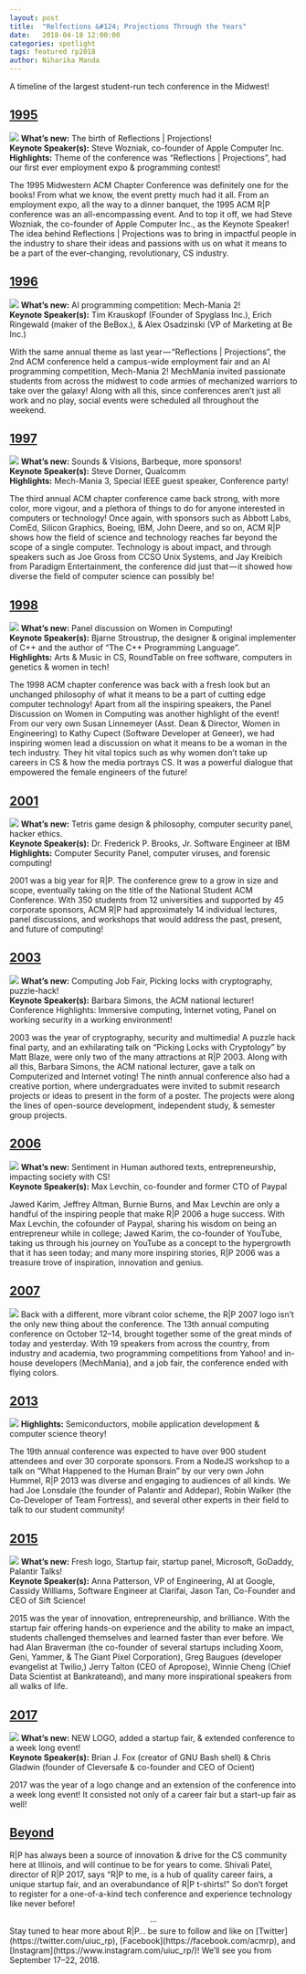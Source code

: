 ```yaml
---
layout: post
title:  "Relfections &#124; Projections Through the Years"
date:   2018-04-18 12:00:00
categories: spotlight
tags: featured rp2018
author: Niharika Manda
---
```


A timeline of the largest student-run tech conference in the Midwest!  

## [1995](https://www-s.acm.illinois.edu/conference/1995/)
![  ](/assets/images/post_images/rp_through_the_years/1995.gif)
**What’s new:** The birth of Reflections &#124; Projections!   
**Keynote Speaker(s):** Steve Wozniak, co-founder of Apple Computer Inc.   
**Highlights:** Theme of the conference was “Reflections &#124; Projections”, had our first ever employment expo & programming contest!  

The 1995 Midwestern ACM Chapter Conference was definitely one for the books! From what we know, the event pretty much had it all. From an employment expo, all the way to a dinner banquet, the 1995 ACM R&#124;P conference was an all-encompassing event. And to top it off, we had Steve Wozniak, the co-founder of Apple Computer Inc., as the Keynote Speaker! The idea behind Reflections &#124; Projections was to bring in impactful people in the industry to share their ideas and passions with us on what it means to be a part of the ever-changing, revolutionary, CS industry.

## [1996](https://www-s.acm.illinois.edu/conference/1996/)
![  ](/assets/images/post_images/rp_through_the_years/1996.gif)
**What’s new:** AI programming competition: Mech-Mania 2!  
**Keynote Speaker(s):** Tim Krauskopf (Founder of Spyglass Inc.), Erich Ringewald (maker of the BeBox.), & Alex Osadzinski (VP of Marketing at Be Inc.)  

With the same annual theme as last year — “Reflections &#124; Projections”, the 2nd ACM conference held a campus-wide employment fair and an AI programming competition, Mech-Mania 2! MechMania invited passionate students from across the midwest to code armies of mechanized warriors to take over the galaxy! Along with all this, since conferences aren’t just all work and no play, social events were scheduled all throughout the weekend.

## [1997](https://www-s.acm.illinois.edu/conference/1997/)
![  ](/assets/images/post_images/rp_through_the_years/1997.gif)
**What’s new:** Sounds & Visions, Barbeque, more sponsors!  
**Keynote Speaker(s):** Steve Dorner, Qualcomm  
**Highlights:** Mech-Mania 3, Special IEEE guest speaker, Conference party!  

The third annual ACM chapter conference came back strong, with more color, more vigour, and a plethora of things to do for anyone interested in computers or technology! Once again, with sponsors such as Abbott Labs, ComEd, Silicon Graphics, Boeing, IBM, John Deere, and so on, ACM R&#124;P shows how the field of science and technology reaches far beyond the scope of a single computer. Technology is about impact, and through speakers such as Joe Gross from CCSO Unix Systems, and Jay Kreibich from Paradigm Entertainment, the conference did just that — it showed how diverse the field of computer science can possibly be!

## [1998](https://www-s.acm.illinois.edu/conference/1998/)
![  ](/assets/images/post_images/rp_through_the_years/1998.gif)
**What’s new:** Panel discussion on Women in Computing!  
**Keynote Speaker(s):** Bjarne Stroustrup, the designer & original implementer of C++ and the author of “The C++ Programming Language”.  
**Highlights:** Arts & Music in CS, RoundTable on free software, computers in genetics & women in tech!  

The 1998 ACM chapter conference was back with a fresh look but an unchanged philosophy of what it means to be a part of cutting edge computer technology! Apart from all the inspiring speakers, the Panel Discussion on Women in Computing was another highlight of the event! From our very own Susan Linnemeyer (Asst. Dean & Director, Women in Engineering) to Kathy Cupect (Software Developer at Geneer), we had inspiring women lead a discussion on what it means to be a woman in the tech industry. They hit vital topics such as why women don’t take up careers in CS & how the media portrays CS. It was a powerful dialogue that empowered the female engineers of the future!

## [2001](https://www-s.acm.illinois.edu/conference/2001/)
![  ](/assets/images/post_images/rp_through_the_years/2001.gif)
**What’s new:** Tetris game design & philosophy, computer security panel, hacker ethics.  
**Keynote Speaker(s):** Dr. Frederick P. Brooks, Jr. Software Engineer at IBM  
**Highlights:** Computer Security Panel, computer viruses, and forensic computing!  

2001 was a big year for R&#124;P. The conference grew to a grow in size and scope, eventually taking on the title of the National Student ACM Conference. With 350 students from 12 universities and supported by 45 corporate sponsors, ACM R&#124;P had approximately 14 individual lectures, panel discussions, and workshops that would address the past, present, and future of computing!

## [2003](https://www-s.acm.illinois.edu/conference/2003/)
![  ](/assets/images/post_images/rp_through_the_years/2003.gif)
**What’s new:** Computing Job Fair, Picking locks with cryptography, puzzle-hack!  
**Keynote Speaker(s):** Barbara Simons, the ACM national lecturer!  
Conference Highlights: Immersive computing, Internet voting, Panel on working security in a working environment!  

2003 was the year of cryptography, security and multimedia! A puzzle hack final party, and an exhilarating talk on “Picking Locks with Cryptology” by Matt Blaze, were only two of the many attractions at R&#124;P 2003. Along with all this, Barbara Simons, the ACM national lecturer, gave a talk on Computerized and Internet voting! The ninth annual conference also had a creative portion, where undergraduates were invited to submit research projects or ideas to present in the form of a poster. The projects were along the lines of open-source development, independent study, & semester group projects.

## [2006](https://www-s.acm.illinois.edu/conference/2006/)
![  ](/assets/images/post_images/rp_through_the_years/2006.png)
**What’s new:** Sentiment in Human authored texts, entrepreneurship, impacting society with CS!   
**Keynote Speaker(s):** Max Levchin, co-founder and former CTO of Paypal  

Jawed Karim, Jeffrey Altman, Burnie Burns, and Max Levchin are only a handful of the inspiring people that make R&#124;P 2006 a huge success. With Max Levchin, the cofounder of Paypal, sharing his wisdom on being an entrepreneur while in college; Jawed Karim, the co-founder of YouTube, taking us through his journey on YouTube as a concept to the hypergrowth that it has seen today; and many more inspiring stories, R&#124;P 2006 was a treasure trove of inspiration, innovation and genius.

## [2007](https://www-s.acm.illinois.edu/conference/2007/)
![  ](/assets/images/post_images/rp_through_the_years/2007.png)
Back with a different, more vibrant color scheme, the R&#124;P 2007 logo isn’t the only new thing about the conference. The 13th annual computing conference on October 12–14, brought together some of the great minds of today and yesterday. With 19 speakers from across the country, from industry and academia, two programming competitions from Yahoo! and in-house developers (MechMania), and a job fair, the conference ended with flying colors.

## [2013](https://www-s.acm.illinois.edu/conference/2013/)
![  ](/assets/images/post_images/rp_through_the_years/2013.png)
**Highlights:** Semiconductors, mobile application development & computer science theory!  

The 19th annual conference was expected to have over 900 student attendees and over 30 corporate sponsors. From a NodeJS workshop to a talk on “What Happened to the Human Brain” by our very own John Hummel, R&#124;P 2013 was diverse and engaging to audiences of all kinds. We had Joe Lonsdale (the founder of Palantir and Addepar), Robin Walker (the Co-Developer of Team Fortress), and several other experts in their field to talk to our student community!

## [2015](https://www-s.acm.illinois.edu/conference/2015/)
![  ](/assets/images/post_images/rp_through_the_years/2015.jpg)
**What’s new:** Fresh logo, Startup fair, startup panel, Microsoft, GoDaddy, Palantir Talks!  
**Keynote Speaker(s):** Anna Patterson, VP of Engineering, AI at Google, Cassidy Williams, Software Engineer at Clarifai, Jason Tan, Co-Founder and CEO of Sift Science!  

2015 was the year of innovation, entrepreneurship, and brilliance. With the startup fair offering hands-on experience and the ability to make an impact, students challenged themselves and learned faster than ever before. We had Alan Braverman (the co-founder of several startups including Xoom, Geni, Yammer, & The Giant Pixel Corporation), Greg Baugues (developer evangelist at Twilio,) Jerry Talton (CEO of Apropose), Winnie Cheng (Chief Data Scientist at Bankrateand), and many more inspirational speakers from all walks of life.

## [2017](https://www-s.acm.illinois.edu/conference/2017/#/)
![  ](/assets/images/post_images/rp_through_the_years/2017.png)
**What’s new:** NEW LOGO, added a startup fair, & extended conference to a week long event!   
**Keynote Speaker(s):** Brian J. Fox (creator of GNU Bash shell) & Chris Gladwin (founder of Cleversafe & co-founder and CEO of Ocient)  

2017 was the year of a logo change and an extension of the conference into a week long event! It consisted not only of a career fair but a start-up fair as well!

## [Beyond](https://acmrp.org/#/)
R&#124;P has always been a source of innovation & drive for the CS community here at Illinois, and will continue to be for years to come. Shivali Patel, director of R&#124;P 2017, says “R&#124;P to me, is a hub of quality career fairs, a unique startup fair, and an overabundance of R&#124;P t-shirts!” So don’t forget to register for a one-of-a-kind tech conference and experience technology like never before!

<center>&middot;&middot;&middot;</center>
Stay tuned to hear more about R&#124;P… be sure to follow and like on [Twitter](https://twitter.com/uiuc_rp), [Facebook](https://facebook.com/acmrp), and [Instagram](https://www.instagram.com/uiuc_rp/)!   
We’ll see you from September 17–22, 2018.
